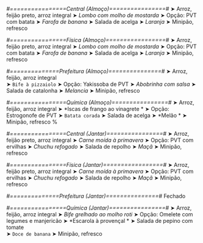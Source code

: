 
*#================Central (Almoço)================#*
➤ Arroz, feijão preto, arroz integral
➤ *Lombo com molho de mostarda*
➤ Opção: PVT com batata
➤ *Farofa de banana*
➤ Salada de acelga
➤ *Laranja*
➤ Minipão, refresco

*#================Física (Almoço)=================#*
➤ Arroz, feijão preto, arroz integral
➤ *Lombo com molho de mostarda*
➤ Opção: PVT com batata
➤ *Farofa de banana*
➤ Salada de acelga
➤ *Laranja*
➤ Minipão, refresco

*#==============Prefeitura (Almoço)===============#*
➤ Arroz, feijão, arroz integral  
➤ `Bife à pizzaiolo`
➤ Opção: Yakissoba de PVT 
➤ *Abobrinha com salsa*
➤ Salada de catalonha
➤ *Melancia*
➤ Minipão, refresco

*#================Química (Almoço)================#*
➤ Arroz, feijão, arroz integral
➤ *Iscas de frango ao vinagrete *
➤ Opção: Estrogonofe de PVT 
➤ `Batata corada`
➤ Salada de acelga 
➤ *Melão *
➤ Minipão, refresco
%

*#================Central (Jantar)================#*
➤ Arroz, feijão preto, arroz integral
➤ *Carne moída à primavera*
➤ Opção: PVT com ervilhas
➤ *Chuchu refogado*
➤ Salada de repolho
➤ *Maçã*
➤ Minipão, refresco

*#================Física (Jantar)=================#*
➤ Arroz, feijão preto, arroz integral
➤ *Carne moída à primavera*
➤ Opção: PVT com ervilhas
➤ *Chuchu refogado*
➤ Salada de repolho
➤ *Maçã*
➤ Minipão, refresco

*#==============Prefeitura (Jantar)===============#*
Fechado

*#================Química (Jantar)================#*
➤ Arroz, feijão, arroz integral
➤ *Bife grelhado ao molho roti*
➤ Opção: Omelete com legumes e manjericão
➤ *Escarola à provençal  *
➤ Salada de pepino com tomate  
➤ `Doce de banana`
➤ Minipão, refresco
